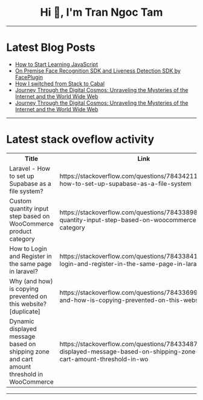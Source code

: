 <h1 align="center">Hi 👋, I'm Tran Ngoc Tam</h1>

---

# Latest Blog Posts 
<!-- BLOG-POST-LIST:START -->
- [How to Start Learning JavaScript](https://dev.to/thekarlesi/how-to-start-learning-javascript-4p2o)
- [On Premise Face Recognition SDK and Liveness Detection SDK by FacePlugin](https://dev.to/faceplugin/on-premise-face-recognition-sdk-and-liveness-detection-sdk-by-faceplugin-1mb0)
- [How I switched from Stack to Cabal](https://dev.to/zelenya/how-i-switched-from-stack-to-cabal-3ai2)
- [Journey Through the Digital Cosmos: Unraveling the Mysteries of the Internet and the World Wide Web](https://dev.to/kadea-academy/journey-through-the-digital-cosmos-unraveling-the-mysteries-of-the-internet-and-the-world-wide-web-g94)
- [Journey Through the Digital Cosmos: Unraveling the Mysteries of the Internet and the World Wide Web](https://dev.to/kadea-academy/journey-through-the-digital-cosmos-unraveling-the-mysteries-of-the-internet-and-the-world-wide-web-9i8)
<!-- BLOG-POST-LIST:END -->

---

# Latest stack oveflow activity
<table>
  <tr><th>Title</th><th>Link</th></tr>
  <!-- STACKOVERFLOW:START --><tr><td>Laravel - How to set up Supabase as a file system?</td><td>https://stackoverflow.com/questions/78434211/laravel-how-to-set-up-supabase-as-a-file-system</td></tr><tr><td>Custom quantity input step based on WooCommerce product category</td><td>https://stackoverflow.com/questions/78433898/custom-quantity-input-step-based-on-woocommerce-product-category</td></tr><tr><td>How to Login and Register in the same page in laravel?</td><td>https://stackoverflow.com/questions/78433841/how-to-login-and-register-in-the-same-page-in-laravel</td></tr><tr><td>Why &lpar;and how&rpar; is copying prevented on this website? [duplicate]</td><td>https://stackoverflow.com/questions/78433699/why-and-how-is-copying-prevented-on-this-website</td></tr><tr><td>Dynamic displayed message based on shipping zone and cart amount threshold in WooCommerce</td><td>https://stackoverflow.com/questions/78433487/dynamic-displayed-message-based-on-shipping-zone-and-cart-amount-threshold-in-wo</td></tr><!-- STACKOVERFLOW:END -->
</table>

---


